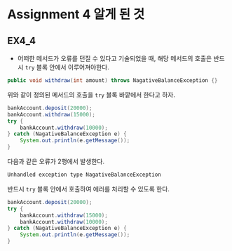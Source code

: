 # Assignment 4 알게 된 것

## EX4_4

- 어떠한 메서드가 오류를 던질 수 있다고 기술되었을 때, 해당 메서드의 호출은 반드시 `try` 블록 안에서 이루어져야한다.

```java
public void withdraw(int amount) throws NagativeBalanceException {}
```

위와 같이 정의된 메서드의 호출을 `try` 블록 바깥에서 한다고 하자.

```java
bankAccount.deposit(20000);
bankAccount.withdraw(15000);
try {
	bankAccount.withdraw(10000);
} catch (NagativeBalanceException e) {
	System.out.println(e.getMessage());
}
```

다음과 같은 오류가 2행에서 발생한다.

```java
Unhandled exception type NagativeBalanceException
```

반드시 `try` 블록 안에서 호출하여 에러를 처리할 수 있도록 한다.

```java
bankAccount.deposit(20000);
try {
	bankAccount.withdraw(15000);
	bankAccount.withdraw(10000);
} catch (NagativeBalanceException e) {
	System.out.println(e.getMessage());
}
```

